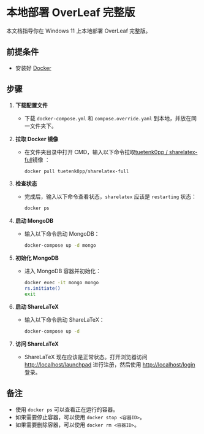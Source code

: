 # 本地部署 OverLeaf 完整版

本文档指导你在 Windows 11 上本地部署 OverLeaf 完整版。

## 前提条件
- 安装好 [Docker](https://www.docker.com/products/docker-desktop/)

## 步骤

1. **下载配置文件**
   - 下载 `docker-compose.yml` 和 `compose.override.yaml` 到本地，并放在同一文件夹下。

2. **拉取 Docker 镜像**
   - 在文件夹目录中打开 CMD，输入以下命令拉取[tuetenk0pp
/
sharelatex-full](https://github.com/Tuetenk0pp/sharelatex-full#readme)镜像 ：
     ```bash
     docker pull tuetenk0pp/sharelatex-full
     ```

3. **检查状态**
   - 完成后，输入以下命令查看状态，`sharelatex` 应该是 `restarting` 状态：
     ```bash
     docker ps
     ```

4. **启动 MongoDB**
   - 输入以下命令启动 MongoDB：
     ```bash
     docker-compose up -d mongo
     ```

5. **初始化 MongoDB**
   - 进入 MongoDB 容器并初始化：
     ```bash
     docker exec -it mongo mongo
     rs.initiate()
     exit
     ```

6. **启动 ShareLaTeX**
   - 输入以下命令启动 ShareLaTeX：
     ```bash
     docker-compose up -d
     ```

7. **访问 ShareLaTeX**
   - ShareLaTeX 现在应该是正常状态。打开浏览器访问 [http://localhost/launchpad](http://localhost/launchpad) 进行注册，然后使用 [http://localhost/login](http://localhost/login) 登录。

## 备注
- 使用 `docker ps` 可以查看正在运行的容器。
- 如果需要停止容器，可以使用 `docker stop <容器ID>`。
- 如果需要删除容器，可以使用 `docker rm <容器ID>`。

